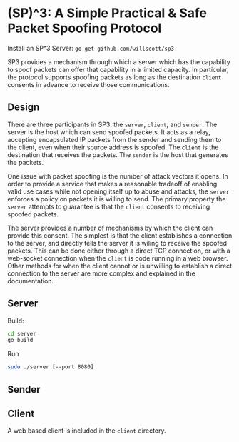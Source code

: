 (SP)^3: A Simple Practical & Safe Packet Spoofing Protocol
======

Install an SP^3 Server: `go get github.com/willscott/sp3`

SP3 provides a mechanism through which a server which has the capability to
spoof packets can offer that capability in a limited capacity. In particular,
the protocol supports spoofing packets as long as the destination `client`
consents in advance to receive those communications.

Design
-----

There are three participants in SP3: the `server`, `client`, and `sender`.
The server is the host which can send spoofed packets. It acts as a relay,
accepting encapsulated IP packets from the sender and sending them to the client,
even when their source address is spoofed.  The `client` is the destination that
receives the packets. The `sender` is the host that generates the packets.

One issue with packet spoofing is the number of attack vectors it opens. In order
to provide a service that makes a reasonable tradeoff of enabling valid use
cases while not opening itself up to abuse and attacks, the `server` enforces
a policy on packets it is willing to send.  The primary property the `server`
attempts to guarantee is that the `client` consents to receiving spoofed packets.

The server provides a number of mechanisms by which the client can provide this
consent. The simplest is that the client establishes a connection to the server,
and directly tells the server it is wiling to receive the spoofed packets.  This
can be done either through a direct TCP connection, or with a web-socket connection
when the `client` is code running in a web browser. Other methods for when the
client cannot or is unwilling to establish a direct connection to the server are
more complex and explained in the documentation.

Server
------

Build:
```bash
cd server
go build
```

Run
```bash
sudo ./server [--port 8080]
```

Sender
------

Client
------

A web based client is included in the `client` directory.
